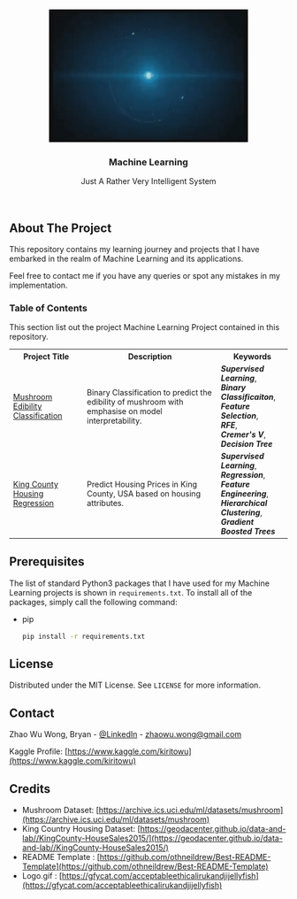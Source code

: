 <!-- PROJECT LOGO -->
<br />
<p align="center">
  <a href="https://github.com/kiritowu/Machine_Learning">
    <img src="assets/logo.gif" alt="Jarvis Logo" width="360" height="240">
  </a>

  <h3 align="center">Machine Learning</h3>

  <p align="center">
    Just A Rather Very Intelligent System
    <br />
    <br />
    <br />
  </p>
</p>

<!-- ABOUT THE PROJECT -->
## About The Project

This repository contains my learning journey and projects that I have embarked in the realm of Machine Learning and its applications.

Feel free to contact me if you have any queries or spot any mistakes in my implementation.

### Table of Contents

This section list out the project Machine Learning Project contained in this repository.
<table>
    <tr>
        <th>Project Title</th>
        <th>Description</th>
        <th>Keywords</th>
    </tr>
    <tr>
        <td><a href = "https://github.com/kiritowu/Machine_Learning/Mushroom Edibility Classification">Mushroom Edibility Classification</a></td>
        <td>Binary Classification to predict the edibility of mushroom with emphasise on model interpretability.</td>
        <td>
            <em><b>Supervised Learning</b></em>,<br>
            <em><b>Binary Classificaiton</b></em>,<br>
            <em><b>Feature Selection</b></em>,<br>
            <em><b>RFE</b></em>,<br>
            <em><b>Cremer's V</b></em>,<br>
            <em><b>Decision Tree</b></em><br>
        </td>
    </tr>
    <tr>
        <td><a href="http://https://github.com/kiritowu/Machine_Learning/King County Housing Regression">King County Housing Regression</a></td>
        <td>Predict Housing Prices in King County, USA based on housing attributes.</td>
        <td>
            <em><b>Supervised Learning</b></em>,<br>
            <em><b>Regression</b></em>,<br>
            <em><b>Feature Engineering</b></em>,<br>
            <em><b>Hierarchical Clustering</b></em>,<br>
            <em><b>Gradient Boosted Trees</b></em><br>
        </td>
    </tr>
</table>


## Prerequisites

The list of standard Python3 packages that I have used for my Machine Learning projects is shown in `requirements.txt`.
To install all of the packages, simply call the following command:
* pip
  ```sh
  pip install -r requirements.txt
  ```

<!-- LICENSE -->
## License

Distributed under the MIT License. See `LICENSE` for more information.

<!-- CONTACT -->
## Contact

Zhao Wu Wong, Bryan - [@LinkedIn](https://www.linkedin.com/in/zhao-wu-wong-27b434201/) - zhaowu.wong@gmail.com

Kaggle Profile: [https://www.kaggle.com/kiritowu](https://www.kaggle.com/kiritowu)

<!-- Credits -->
## Credits

- Mushroom Dataset: [https://archive.ics.uci.edu/ml/datasets/mushroom](https://archive.ics.uci.edu/ml/datasets/mushroom)
- King Country Housing Dataset: [https://geodacenter.github.io/data-and-lab//KingCounty-HouseSales2015/](https://geodacenter.github.io/data-and-lab//KingCounty-HouseSales2015/)
- README Template : [https://github.com/othneildrew/Best-README-Template](https://github.com/othneildrew/Best-README-Template)
- Logo.gif : [https://gfycat.com/acceptableethicalirukandjijellyfish](https://gfycat.com/acceptableethicalirukandjijellyfish)